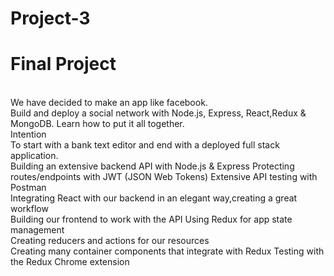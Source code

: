 # Project-3
# Final Project
 <br> We have decided to make an app like facebook.
 <br>Build and deploy a social network with Node.js, Express, React,Redux & MongoDB. Learn how to put it all together.<br>
 Intention<br>To start with a bank text editor and end with a deployed full stack application.<br>
 Building an extensive backend API with Node.js & Express
Protecting routes/endpoints with JWT (JSON Web Tokens)
 Extensive API testing with Postman<br> 
Integrating React with our backend in an elegant way,creating a great workflow <br>
 Building our frontend to work with the API Using Redux 
for app state management<br> Creating reducers and actions for our resources <br>
Creating many container components that integrate with Redux Testing with the Redux Chrome extension<br>
 <br>
 <br>
<br>
<br>
<br>
<br>
<br>
<br>
